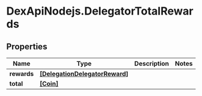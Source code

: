 # DexApiNodejs.DelegatorTotalRewards

## Properties
Name | Type | Description | Notes
------------ | ------------- | ------------- | -------------
**rewards** | [**[DelegationDelegatorReward]**](DelegationDelegatorReward.md) |  | 
**total** | [**[Coin]**](Coin.md) |  | 
